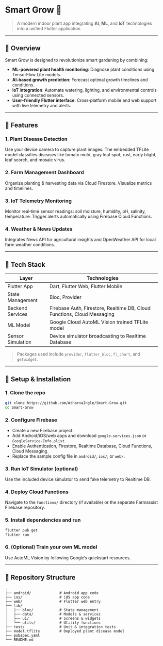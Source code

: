 # Smart Grow 🌱

> A modern indoor plant app integrating **AI**, **ML**, and **IoT** technologies into a unified Flutter application.

---

## 🌿 Overview

Smart Grow is designed to revolutionize smart gardening by combining:

- **ML‑powered plant health monitoring**: Diagnose plant conditions using TensorFlow Lite models.
- **AI‑based growth prediction**: Forecast optimal growth timelines and conditions.
- **IoT integration**: Automate watering, lighting, and environmental controls using connected sensors.
- **User‑friendly Flutter interface**: Cross‑platform mobile and web support with live telemetry and alerts.

---

## 🚀 Features

### 1. Plant Disease Detection
Use your device camera to capture plant images. The embedded TFLite model classifies diseases like tomato mold, gray leaf spot, rust, early blight, leaf scorch, and mosaic virus.

### 2. Farm Management Dashboard
Organize planting & harvesting data via Cloud Firestore. Visualize metrics and timelines.

### 3. IoT Telemetry Monitoring
Monitor real‑time sensor readings: soil moisture, humidity, pH, salinity, temperature. Trigger alerts automatically using Firebase Cloud Functions.

### 4. Weather & News Updates
Integrates News API for agricultural insights and OpenWeather API for local farm weather conditions.

---

## 🧠 Tech Stack

| Layer              | Technologies                                           |
|--------------------|--------------------------------------------------------|
| Flutter App        | Dart, Flutter Web, Flutter Mobile                      |
| State Management   | Bloc, Provider                                         |
| Backend Services   | Firebase Auth, Firestore, Realtime DB, Cloud Functions, Cloud Messaging |
| ML Model           | Google Cloud AutoML Vision trained TFLite model        |
| Sensor Simulation  | Device simulator broadcasting to Realtime Database     |

> Packages used include `provider`, `flutter_bloc`, `fl_chart`, and `getwidget`.

---

## 🔧 Setup & Installation

### 1. Clone the repo
```bash
git clone https://github.com/AtharvaIngle/Smart-Grow.git
cd Smart-Grow
```

### 2. Configure Firebase
- Create a new Firebase project.
- Add Android/iOS/web apps and download `google-services.json` or `GoogleService‑Info.plist`.
- Enable Authentication, Firestore, Realtime Database, Cloud Functions, Cloud Messaging.
- Replace the sample config file in `android/`, `ios/`, or `web/`.

### 3. Run IoT Simulator (optional)
Use the included device simulator to send fake telemetry to Realtime DB.

### 4. Deploy Cloud Functions
Navigate to the `functions/` directory (if available) or the separate Farmassist Firebase repository.

### 5. Install dependencies and run
```bash
flutter pub get
flutter run
```

### 6. (Optional) Train your own ML model
Use AutoML Vision by following Google’s quickstart resources.

---

## 📂 Repository Structure

```
.
├── android/             # Android app code
├── ios/                 # iOS app code
├── web/                 # Flutter web entry
├── lib/
│   ├── bloc/            # State management
│   ├── data/            # Models & services
│   ├── ui/              # Screens & widgets
│   └── utils/           # Utility functions
├── test/                # Unit & integration tests
├── model.tflite         # Deployed plant disease model
├── pubspec.yaml
└── README.md
```